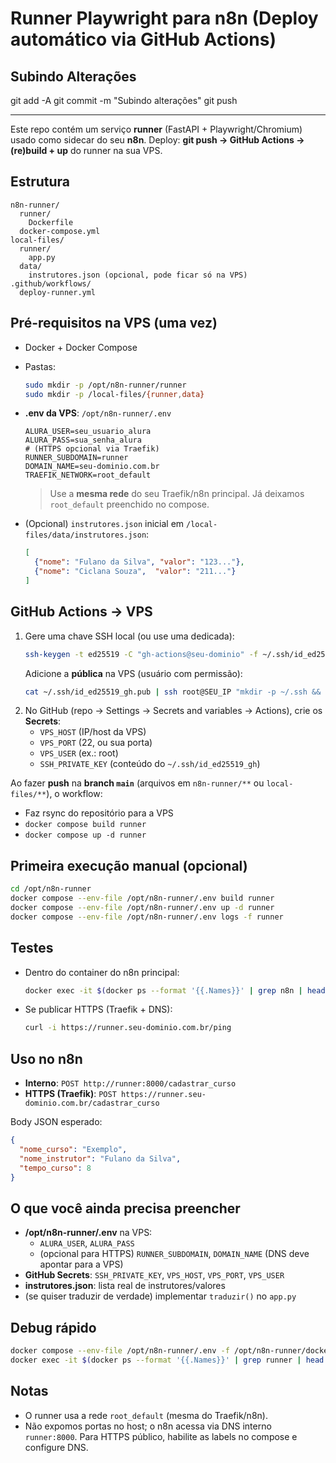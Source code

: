 # Runner Playwright para n8n (Deploy automático via GitHub Actions)

## Subindo Alterações
git add -A
git commit -m "Subindo alterações"
git push

---

Este repo contém um serviço **runner** (FastAPI + Playwright/Chromium) usado como sidecar do seu **n8n**.
Deploy: **git push → GitHub Actions → (re)build + up** do runner na sua VPS.

## Estrutura
```
n8n-runner/
  runner/
    Dockerfile
  docker-compose.yml
local-files/
  runner/
    app.py
  data/
    instrutores.json (opcional, pode ficar só na VPS)
.github/workflows/
  deploy-runner.yml
```

## Pré-requisitos na VPS (uma vez)
- Docker + Docker Compose
- Pastas:
  ```bash
  sudo mkdir -p /opt/n8n-runner/runner
  sudo mkdir -p /local-files/{runner,data}
  ```
- **.env da VPS**: `/opt/n8n-runner/.env`
  ```env
  ALURA_USER=seu_usuario_alura
  ALURA_PASS=sua_senha_alura
  # (HTTPS opcional via Traefik)
  RUNNER_SUBDOMAIN=runner
  DOMAIN_NAME=seu-dominio.com.br
  TRAEFIK_NETWORK=root_default
  ```
  > Use a **mesma rede** do seu Traefik/n8n principal. Já deixamos `root_default` preenchido no compose.

- (Opcional) `instrutores.json` inicial em `/local-files/data/instrutores.json`:
  ```json
  [
    {"nome": "Fulano da Silva", "valor": "123..."},
    {"nome": "Ciclana Souza",  "valor": "211..."}
  ]
  ```

## GitHub Actions → VPS
1. Gere uma chave SSH local (ou use uma dedicada):
   ```bash
   ssh-keygen -t ed25519 -C "gh-actions@seu-dominio" -f ~/.ssh/id_ed25519_gh
   ```
   Adicione a **pública** na VPS (usuário com permissão):
   ```bash
   cat ~/.ssh/id_ed25519_gh.pub | ssh root@SEU_IP "mkdir -p ~/.ssh && cat >> ~/.ssh/authorized_keys && chmod 700 ~/.ssh && chmod 600 ~/.ssh/authorized_keys"
   ```
2. No GitHub (repo → Settings → Secrets and variables → Actions), crie os **Secrets**:
   - `VPS_HOST` (IP/host da VPS)
   - `VPS_PORT` (22, ou sua porta)
   - `VPS_USER` (ex.: root)
   - `SSH_PRIVATE_KEY` (conteúdo do `~/.ssh/id_ed25519_gh`)

Ao fazer **push** na **branch `main`** (arquivos em `n8n-runner/**` ou `local-files/**`), o workflow:
- Faz rsync do repositório para a VPS
- `docker compose build runner`
- `docker compose up -d runner`

## Primeira execução manual (opcional)
```bash
cd /opt/n8n-runner
docker compose --env-file /opt/n8n-runner/.env build runner
docker compose --env-file /opt/n8n-runner/.env up -d runner
docker compose --env-file /opt/n8n-runner/.env logs -f runner
```

## Testes
- Dentro do container do n8n principal:
  ```bash
  docker exec -it $(docker ps --format '{{.Names}}' | grep n8n | head -n1)         sh -lc "apk add --no-cache curl || true; curl -i -m 30 http://runner:8000/ping"
  ```
- Se publicar HTTPS (Traefik + DNS):
  ```bash
  curl -i https://runner.seu-dominio.com.br/ping
  ```

## Uso no n8n
- **Interno**: `POST http://runner:8000/cadastrar_curso`
- **HTTPS (Traefik)**: `POST https://runner.seu-dominio.com.br/cadastrar_curso`

Body JSON esperado:
```json
{
  "nome_curso": "Exemplo",
  "nome_instrutor": "Fulano da Silva",
  "tempo_curso": 8
}
```

## O que você ainda precisa preencher
- **/opt/n8n-runner/.env** na VPS:
  - `ALURA_USER`, `ALURA_PASS`
  - (opcional para HTTPS) `RUNNER_SUBDOMAIN`, `DOMAIN_NAME` (DNS deve apontar para a VPS)
- **GitHub Secrets**: `SSH_PRIVATE_KEY`, `VPS_HOST`, `VPS_PORT`, `VPS_USER`
- **instrutores.json**: lista real de instrutores/valores
- (se quiser traduzir de verdade) implementar `traduzir()` no `app.py`

## Debug rápido
```bash
docker compose --env-file /opt/n8n-runner/.env -f /opt/n8n-runner/docker-compose.yml logs -f runner
docker exec -it $(docker ps --format '{{.Names}}' | grep runner | head -n1) bash
```

## Notas
- O runner usa a rede `root_default` (mesma do Traefik/n8n).
- Não expomos portas no host; o n8n acessa via DNS interno `runner:8000`. Para HTTPS público, habilite as labels no compose e configure DNS.
